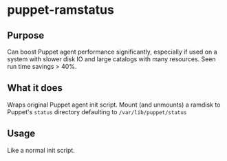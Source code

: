 # puppet-ramstatus

## Purpose
Can boost Puppet agent performance significantly, especially if used on a system with slower disk IO and large catalogs with many resources. Seen run time savings > 40%.

## What it does
Wraps original Puppet agent init script. Mount (and unmounts) a ramdisk to Puppet's ```status``` directory defaulting to ```/var/lib/puppet/status```

## Usage
Like a normal init script.
